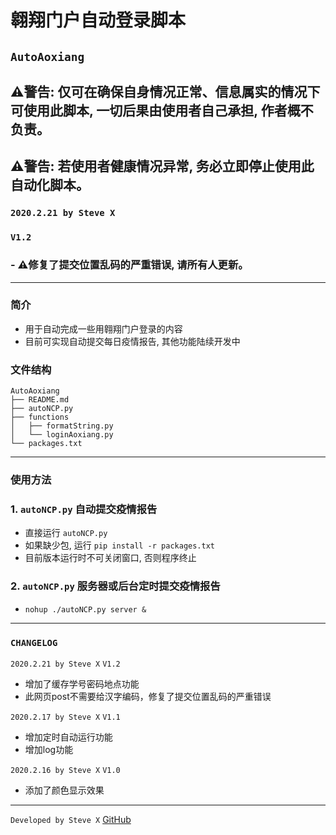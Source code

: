# 翱翔门户自动登录脚本
## `AutoAoxiang`
## ⚠️警告: 仅可在确保自身情况正常、信息属实的情况下可使用此脚本, 一切后果由使用者自己承担, 作者概不负责。
## ⚠️警告: 若使用者健康情况异常, 务必立即停止使用此自动化脚本。

### `2020.2.21 by Steve X`
### `V1.2`
### - ⚠️修复了提交位置乱码的严重错误, 请所有人更新。

---
### 简介
- 用于自动完成一些用翱翔门户登录的内容
- 目前可实现自动提交每日疫情报告, 其他功能陆续开发中

### 文件结构
```
AutoAoxiang
├── README.md
├── autoNCP.py
├── functions
│   ├── formatString.py
│   └── loginAoxiang.py
└── packages.txt
```
---
### 使用方法
### 1. `autoNCP.py` 自动提交疫情报告 
- 直接运行 `autoNCP.py`
- 如果缺少包, 运行 `pip install -r packages.txt`
- 目前版本运行时不可关闭窗口, 否则程序终止  


### 2. `autoNCP.py` 服务器或后台定时提交疫情报告  
- `nohup ./autoNCP.py server &`  


---
### `CHANGELOG`
`2020.2.21 by Steve X`
`V1.2`
- 增加了缓存学号密码地点功能
- 此网页post不需要给汉字编码，修复了提交位置乱码的严重错误

`2020.2.17 by Steve X`
`V1.1`
- 增加定时自动运行功能
- 增加log功能

`2020.2.16 by Steve X`
`V1.0`
- 添加了颜色显示效果

---
`Developed by Steve X`
[GitHub](https://github.com/Steve-Xyh/AutoAoxiang)